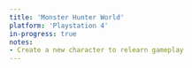 ```yaml
---
title: 'Monster Hunter World'
platform: 'Playstation 4'
in-progress: true
notes:
- Create a new character to relearn gameplay
---
```

